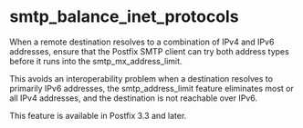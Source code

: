 # smtp_balance_inet_protocols 

 When a remote destination resolves to a combination of IPv4 and
IPv6 addresses, ensure that the Postfix SMTP client can try both
address types before it runs into the smtp_mx_address_limit. 

 This avoids an interoperability problem when a destination resolves
to primarily IPv6 addresses, the smtp_address_limit feature eliminates
most or all IPv4 addresses, and the destination is not reachable over
IPv6. 

 This feature is available in Postfix 3.3 and later. 



